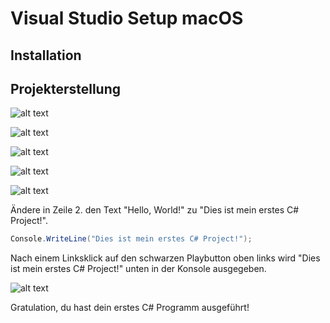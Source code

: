 # Visual Studio Setup macOS

## Installation





## Projekterstellung


![alt text](https://github.com/Freshpinguin/C-Sharp-Einstiegskurs/blob/master/Images/ProjectErstellungmacOS.png)



![alt text](https://github.com/Freshpinguin/C-Sharp-Einstiegskurs/blob/master/Images/ConsoleApplicationMACOS.png)




![alt text](https://github.com/Freshpinguin/C-Sharp-Einstiegskurs/blob/master/Images/Net60Macos.png)



![alt text](https://github.com/Freshpinguin/C-Sharp-Einstiegskurs/blob/master/Images/PorjectErstellung2MacOS.png)



![alt text](https://github.com/Freshpinguin/C-Sharp-Einstiegskurs/blob/master/Images/ErstesProjectMacOS.png)

Ändere in Zeile 2. den Text "Hello, World!" zu "Dies ist mein erstes C# Project!".
```cs
Console.WriteLine("Dies ist mein erstes C# Project!");
```
Nach einem Linksklick auf den schwarzen Playbutton oben links wird "Dies ist mein erstes C# Project!" unten in der Konsole ausgegeben.

![alt text](https://github.com/Freshpinguin/C-Sharp-Einstiegskurs/blob/master/Images/TerminalAusgabeMacOS.png)

Gratulation, du hast dein erstes C# Programm ausgeführt!
